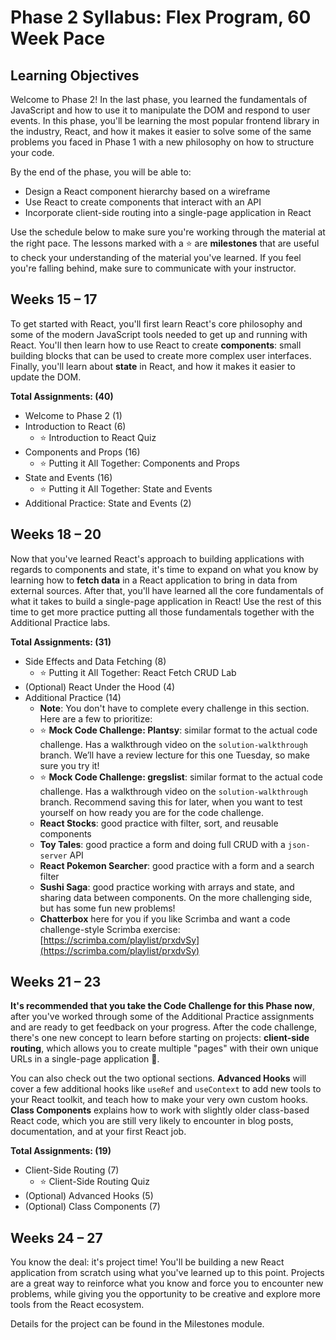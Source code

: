 # Phase 2 Syllabus: Flex Program, 60 Week Pace

## Learning Objectives

Welcome to Phase 2! In the last phase, you learned the fundamentals of
JavaScript and how to use it to manipulate the DOM and respond to user events.
In this phase, you'll be learning the most popular frontend library in the
industry, React, and how it makes it easier to solve some of the same problems
you faced in Phase 1 with a new philosophy on how to structure your code.

By the end of the phase, you will be able to:

- Design a React component hierarchy based on a wireframe
- Use React to create components that interact with an API
- Incorporate client-side routing into a single-page application in React

Use the schedule below to make sure you're working through the material at
the right pace. The lessons marked with a ⭐️ are **milestones** that are useful
to check your understanding of the material you've learned. If you feel you're
falling behind, make sure to communicate with your instructor.

## Weeks 15 – 17

To get started with React, you'll first learn React's core philosophy and some
of the modern JavaScript tools needed to get up and running with React. You'll
then learn how to use React to create **components**: small building blocks that
can be used to create more complex user interfaces. Finally, you'll learn about
**state** in React, and how it makes it easier to update the DOM.

**Total Assignments: (40)**

- Welcome to Phase 2 (1)
- Introduction to React (6)
  - ⭐️ Introduction to React Quiz
- Components and Props (16)
  - ⭐️ Putting it All Together: Components and Props
- State and Events (16)
  - ⭐️ Putting it All Together: State and Events
- Additional Practice: State and Events (2)

## Weeks 18 – 20

Now that you've learned React's approach to building applications with regards
to components and state, it's time to expand on what you know by learning how to
**fetch data** in a React application to bring in data from external sources.
After that, you'll have learned all the core fundamentals of what it takes to
build a single-page application in React! Use the rest of this time to get more
practice putting all those fundamentals together with the Additional Practice
labs.

**Total Assignments: (31)**

- Side Effects and Data Fetching (8)
  - ⭐️ Putting it All Together: React Fetch CRUD Lab
- (Optional) React Under the Hood (4)
- Additional Practice (14)
  - **Note**: You don't have to complete every challenge in this section. Here
    are a few to prioritize:
  - ⭐️ **Mock Code Challenge: Plantsy**: similar format to the actual code
    challenge. Has a walkthrough video on the `solution-walkthrough` branch.
    We’ll have a review lecture for this one Tuesday, so make sure you try it!
  - ⭐️ **Mock Code Challenge: gregslist**: similar format to the actual code
    challenge. Has a walkthrough video on the `solution-walkthrough` branch.
    Recommend saving this for later, when you want to test yourself on how ready
    you are for the code challenge.
  - **React Stocks**: good practice with filter, sort, and reusable components
  - **Toy Tales**: good practice a form and doing full CRUD with a `json-server` API
  - **React Pokemon Searcher**: good practice with a form and a search filter
  - **Sushi Saga**: good practice working with arrays and state, and sharing
    data between components. On the more challenging side, but has some fun new
    problems!
  - **Chatterbox** here for you if you like Scrimba and want a code
    challenge-style Scrimba exercise:
    [https://scrimba.com/playlist/prxdvSy](https://scrimba.com/playlist/prxdvSy)

## Weeks 21 – 23

**It's recommended that you take the Code Challenge for this Phase now**,
after you've worked through some of the Additional Practice assignments and are
ready to get feedback on your progress. After the code challenge, there's one
new concept to learn before starting on projects: **client-side routing**, which
allows you to create multiple "pages" with their own unique URLs in a
single-page application 🤯.

You can also check out the two optional sections. **Advanced Hooks** will cover
a few additional hooks like `useRef` and `useContext` to add new tools to your
React toolkit, and teach how to make your very own custom hooks. **Class
Components** explains how to work with slightly older class-based React code,
which you are still very likely to encounter in blog posts, documentation, and
at your first React job.

**Total Assignments: (19)**

- Client-Side Routing (7)
  - ⭐️ Client-Side Routing Quiz
- (Optional) Advanced Hooks (5)
- (Optional) Class Components (7)

## Weeks 24 – 27

You know the deal: it's project time! You'll be building a new React application
from scratch using what you've learned up to this point. Projects are a great
way to reinforce what you know and force you to encounter new problems, while
giving you the opportunity to be creative and explore more tools from the React
ecosystem.

Details for the project can be found in the Milestones module.
